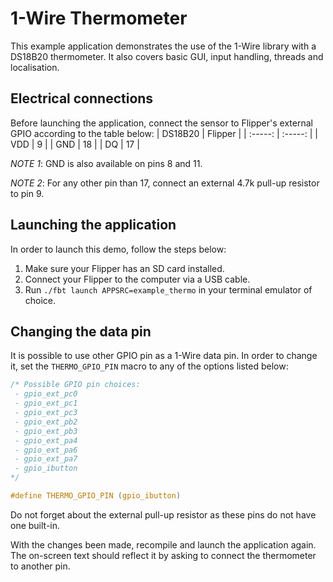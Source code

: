 # 1-Wire Thermometer
This example application demonstrates the use of the 1-Wire library with a DS18B20 thermometer. 
It also covers basic GUI, input handling, threads and localisation.

## Electrical connections
Before launching the application, connect the sensor to Flipper's external GPIO according to the table below:
| DS18B20 | Flipper |
| :-----: | :-----: |
| VDD | 9 |
| GND | 18 |
| DQ  | 17 |

*NOTE 1*: GND is also available on pins 8 and 11.

*NOTE 2*: For any other pin than 17, connect an external 4.7k pull-up resistor to pin 9.

## Launching the application
In order to launch this demo, follow the steps below:
1. Make sure your Flipper has an SD card installed.
2. Connect your Flipper to the computer via a USB cable.
3. Run `./fbt launch APPSRC=example_thermo` in your terminal emulator of choice.

## Changing the data pin
It is possible to use other GPIO pin as a 1-Wire data pin. In order to change it, set the `THERMO_GPIO_PIN` macro to any of the options listed below:

```c
/* Possible GPIO pin choices:
 - gpio_ext_pc0
 - gpio_ext_pc1
 - gpio_ext_pc3
 - gpio_ext_pb2
 - gpio_ext_pb3
 - gpio_ext_pa4
 - gpio_ext_pa6
 - gpio_ext_pa7
 - gpio_ibutton
*/

#define THERMO_GPIO_PIN (gpio_ibutton)
```
Do not forget about the external pull-up resistor as these pins do not have one built-in.

With the changes been made, recompile and launch the application again. 
The on-screen text should reflect it by asking to connect the thermometer to another pin.
